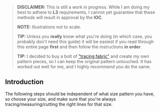> **DISCLAIMER:** This is still a work in progress. While I am doing my best to adhere to **L3** requirements, I cannot yet guarantee that these methods will result in approval by the **IOC**.
>
> **NOTE:** Illustrations not to scale.
>
> **TIP:** Unless you **really** know what you're doing (in which case, you probably don't need this guide) it will be easiest if you read through this entire page **first** and then follow the instructions **in order**.
>
> **TIP:** I decided to buy a bolt of ["tracing fabric"](http://www.joann.com/pellon-interfacing-tracing-material-pattern-white/1540640.html) and create my own pattern pieces, so I can keep the original pattern untouched. It has worked out well for me, and I highly recommend you do the same.

## Introduction
The following steps should be independent of what size pattern you have, so choose your size, and make sure that you're always tracing/measuring/cutting the right lines for that size.